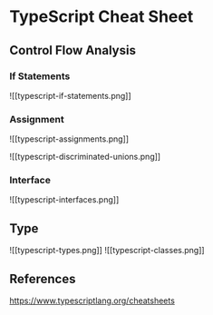 # TypeScript Cheat Sheet

## Control Flow Analysis

### If Statements
![[typescript-if-statements.png]]
### Assignment
![[typescript-assignments.png]]

![[typescript-discriminated-unions.png]]



### Interface

![[typescript-interfaces.png]]
## Type

![[typescript-types.png]]
![[typescript-classes.png]]

## References
https://www.typescriptlang.org/cheatsheets